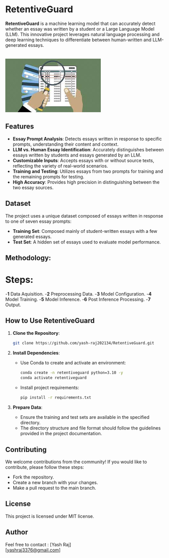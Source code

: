 
# RetentiveGuard

**RetentiveGuard** is a machine learning model that can accurately detect whether an essay was written by a student or a Large Language Model (LLM). This innovative project leverages natural language processing and deep learning techniques to differentiate between human-written and LLM-generated essays.
<br><br><br>
![](image.jpeg)
## Features

- **Essay Prompt Analysis**: Detects essays written in response to specific prompts, understanding their content and context.
- **LLM vs. Human Essay Identification**: Accurately distinguishes between essays written by students and essays generated by an LLM.
- **Customizable Inputs**: Accepts essays with or without source texts, reflecting the variety of real-world scenarios.
- **Training and Testing**: Utilizes essays from two prompts for training and the remaining prompts for testing.
- **High Accuracy**: Provides high precision in distinguishing between the two essay sources.

## Dataset

The project uses a unique dataset composed of essays written in response to one of seven essay prompts:

- **Training Set**: Composed mainly of student-written essays with a few generated essays.
- **Test Set**: A hidden set of essays used to evaluate model performance.


## Methodology:
# Steps:
-**1** Data Aquisition.
-**2** Preprocessing Data.
-**3** Model Configuration.
-**4** Model Training.
-**5** Model Inference.
-**6** Post Inference Processing.
-**7** Output.

## How to Use RetentiveGuard

1. **Clone the Repository**:
    ```bash
    git clone https://github.com/yash-raj202134/RetentiveGuard.git
    ```

2. **Install Dependencies**:
    - Use Conda to create and activate an environment:
        ```bash
        conda create -n retentiveguard python=3.10 -y
        conda activate retentiveguard
        ```
    - Install project requirements:
        ```bash
        pip install -r requirements.txt
        ```

3. **Prepare Data**:
    - Ensure the training and test sets are available in the specified directory.
    - The directory structure and file format should follow the guidelines provided in the project documentation.

## Contributing

We welcome contributions from the community! If you would like to contribute, please follow these steps:

- Fork the repository.
- Create a new branch with your changes.
- Make a pull request to the main branch.

## License

This project is licensed under MIT license.

## Author
Feel free to contact :
[Yash Raj]  
[yashraj3376@gmail.com]

